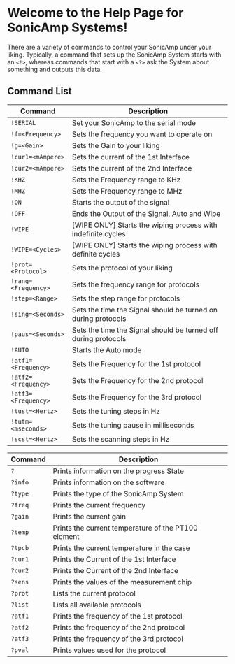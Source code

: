 # Welcome to the Help Page for SonicAmp Systems!

There are a variety of commands to control your SonicAmp under your liking. Typically, a command that sets up the SonicAmp System starts with an `<!>`, whereas commands that start with a `<?>` ask the System about something and outputs this data.

## Command List

| Command          | Description                                                                      |
|------------------|----------------------------------------------------------------------------------|
| `!SERIAL`        | Set your SonicAmp to the serial mode                                             |
| `!f=<Frequency>` | Sets the frequency you want to operate on                                        |
| `!g=<Gain>`      | Sets the Gain to your liking                                                     |
| `!cur1=<mAmpere>`| Sets the current of the 1st Interface                                            |
| `!cur2=<mAmpere>`| Sets the current of the 2nd Interface                                            |
| `!KHZ`           | Sets the Frequency range to KHz                                                  |
| `!MHZ`           | Sets the Frequency range to MHz                                                  |
| `!ON`            | Starts the output of the signal                                                  |
| `!OFF`           | Ends the Output of the Signal, Auto and Wipe                                     |
| `!WIPE`          | [WIPE ONLY] Starts the wiping process with indefinite cycles                     |
| `!WIPE=<Cycles>` | [WIPE ONLY] Starts the wiping process with definite cycles                       |
| `!prot=<Protocol>`| Sets the protocol of your liking                                                |
| `!rang=<Frequency>`| Sets the frequency range for protocols                                         |
| `!step=<Range>`  | Sets the step range for protocols                                                |
| `!sing=<Seconds>`| Sets the time the Signal should be turned on during protocols                    |
| `!paus=<Seconds>`| Sets the time the Signal should be turned off during protocols                   |
| `!AUTO`          | Starts the Auto mode                                                             |
| `!atf1=<Frequency>`| Sets the Frequency for the 1st protocol                                        |
| `!atf2=<Frequency>`| Sets the Frequency for the 2nd protocol                                        |
| `!atf3=<Frequency>`| Sets the Frequency for the 3rd protocol                                        |
| `!tust=<Hertz>`  | Sets the tuning steps in Hz                                                      |
| `!tutm=<mseconds>`| Sets the tuning pause in milliseconds                                           |
| `!scst=<Hertz>`  | Sets the scanning steps in Hz                                                    |

| Command          | Description                                                                      |
|------------------|----------------------------------------------------------------------------------|
| `?`     | Prints information on the progress State |
| `?info` | Prints information on the software |
| `?type` | Prints the type of the SonicAmp System |
| `?freq` | Prints the current frequency |
| `?gain` | Prints the current gain |
| `?temp` | Prints the current temperature of the PT100 element |
| `?tpcb` | Prints the current temperature in the case |
| `?cur1` | Prints the Current of the 1st Interface |
| `?cur2` | Prints the Current of the 2nd Interface |
| `?sens` | Prints the values of the measurement chip |
| `?prot` | Lists the current protocol |
| `?list` | Lists all available protocols |
| `?atf1` | Prints the frequency of the 1st protocol |
| `?atf2` | Prints the frequency of the 2nd protocol |
| `?atf3` | Prints the frequency of the 3rd protocol |
| `?pval` | Prints values used for the protocol |
